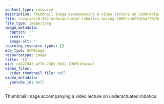 ```yaml
---
content_type: resource
description: Thumbnail image accompanying a video lecture on underactuated robotics.
file: /courses/6-832-underactuated-robotics-spring-2009/c4b27d43af7023839e511907b1dacaa3_12.jpg
file_type: image/jpeg
image_metadata:
  caption: ''
  credit: ''
  image-alt: ''
learning_resource_types: []
ocw_type: OCWImage
resourcetype: Image
title: '12'
uid: c4b27d43-af70-2383-9e51-1907b1dacaa3
video_files:
  video_thumbnail_file: null
video_metadata:
  youtube_id: null
---
```

Thumbnail image accompanying a video lecture on underactuated robotics.

